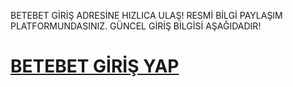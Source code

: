 BETEBET GİRİŞ ADRESİNE HIZLICA ULAŞ! RESMİ BİLGİ PAYLAŞIM PLATFORMUNDASINIZ. GÜNCEL GİRİŞ BİLGİSİ AŞAĞIDADIR!
<h1><a href="https://n9.cl/xb92p" title="BETEBET GİRİŞ YAP">BETEBET GİRİŞ YAP</a></h1>
